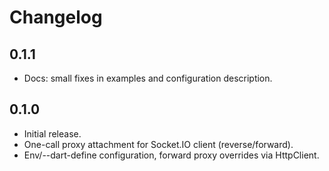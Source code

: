 # Changelog

## 0.1.1
- Docs: small fixes in examples and configuration description.

## 0.1.0
- Initial release.
- One-call proxy attachment for Socket.IO client (reverse/forward).
- Env/--dart-define configuration, forward proxy overrides via HttpClient.


